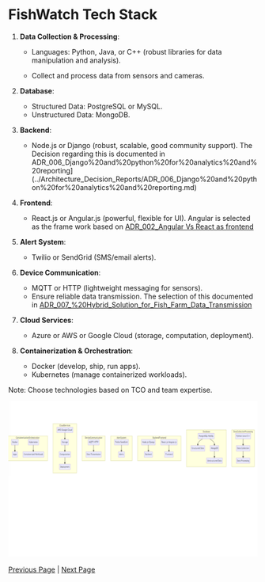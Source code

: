 # FishWatch Tech Stack

1. **Data Collection & Processing**:
   - Languages: Python, Java, or C++ (robust libraries for data manipulation and analysis).

   - Collect and process data from sensors and cameras.

2. **Database**:
   - Structured Data: PostgreSQL or MySQL.
   - Unstructured Data: MongoDB.

3. **Backend**:
   - Node.js or Django (robust, scalable, good community support).
   The Decision regarding this is documented in ADR_006_Django%20and%20python%20for%20analytics%20and%20reporting](../Architecture_Decision_Reports/ADR_006_Django%20and%20python%20for%20analytics%20and%20reporting.md)


4. **Frontend**:
   - React.js or Angular.js (powerful, flexible for UI).
   Angular is selected as the frame work based on  [ADR_002_Angular Vs React as frontend](../Architecture_Decision_Reports/ADR_002_Angular%20vs%20React%20as%20frontend.md)

5. **Alert System**:
   - Twilio or SendGrid (SMS/email alerts).

6. **Device Communication**:
   - MQTT or HTTP (lightweight messaging for sensors).
   - Ensure reliable data transmission.
   The selection of this documented in 
   [ADR_007_%20Hybrid_Solution_for_Fish_Farm_Data_Transmission](../Architecture_Decision_Reports/ADR_007_%20Hybrid_Solution_for_Fish_Farm_Data_Transmission.md)

7. **Cloud Services**:
   - Azure or AWS or Google Cloud (storage, computation, deployment).

8. **Containerization & Orchestration**:
   - Docker (develop, ship, run apps).
   - Kubernetes (manage containerized workloads).

Note: Choose technologies based on TCO and team expertise.

![Technical Stack](../artifacts/TechnicalStack.png)

[Previous Page](./SystemLevel.md) | [Next Page](../Architecture_Decision_Reports)
